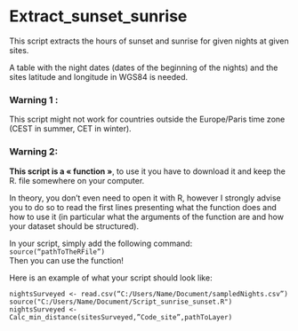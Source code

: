 # Extract_sunset_sunrise

This script extracts the hours of sunset and sunrise for given nights at given sites.

A table with the night dates (dates of the beginning of the nights) and the sites latitude and longitude in WGS84 is needed.

### Warning 1 : 
This script might not work for countries outside the Europe/Paris time zone (CEST in summer, CET in winter).

### Warning 2:  
**This script is a « function »**, to use it you have to download it and keep the R. file somewhere on your computer.  

In theory, you don’t even need to open it with R, however I strongly advise you to do so to read the first lines presenting what the function does and how to use it (in particular what the arguments of the function are and how your dataset should be structured). 

In your script, simply add the following command:  
`source(“pathToTheRFile”)`  
Then you can use the function!  

Here is an example of what your script should look like: 

`nightsSurveyed <- read.csv(“C:/Users/Name/Document/sampledNights.csv”)`  
`source("C:/Users/Name/Document/Script_sunrise_sunset.R")`  
`nightsSurveyed <- Calc_min_distance(sitesSurveyed,”Code_site”,pathToLayer)`
